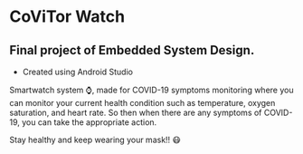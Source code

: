 # CoViTor Watch
## Final project of Embedded System Design.
- Created using Android Studio


Smartwatch system ⌚, made for COVID-19 symptoms monitoring where you can monitor your current health condition such as temperature, oxygen saturation, and heart rate. So then when there are any symptoms of COVID-19, you can take the appropriate action.

Stay healthy and keep wearing your mask!! 😷
